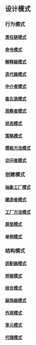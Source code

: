 ## 设计模式

### 行为模式

#### [责任链模式](./Behavioral/ChainOfResponsibility_CN.md)

#### [命令模式](./Behavioral/Command_CN.md)

#### [解释器模式](./Behavioral/Interpreter_CN.md)

#### [迭代器模式](./Behavioral/Iterator_CN.md)

#### [中介者模式](./Behavioral/Mediator_CN.md)

#### [备忘录模式](./Behavioral/Memento_CN.md)

#### [观察者模式](./Behavioral/Observer_CN.md)

#### [状态模式](./Behavioral/State_CN.md)

#### [策略模式](./Behavioral/Strategy_CN.md)

#### [模板方法模式](./Behavioral/TemplateMethod_CN.md)

#### [访问者模式](./Behavioral/Visitor_CN.md)

### 创建模式

#### [抽象工厂模式](./Creational/AbstractFactory_CN.md)

#### [建造者模式](./Creational/Builder_CN.md)

#### [工厂方法模式](./Creational/FactoryMethod_CN.md)

#### [原型模式](./Creational/Prototype_CN.md)

#### [单例模式](./Creational/Singleton_CN.md)

### 结构模式

#### [适配器模式](./Structural/Adapter_CN.md)

#### [桥接模式](./Structural/Bridge_CN.md)

#### [组合模式](./Structural/Composite_CN.md)

#### [装饰器模式](./Structural/Decorator_CN.md)

#### [外观模式](./Structural/Facade_CN.md)

#### [享元模式](./Structural/Flyweight_CN.md)

#### [代理模式](./Structural/Proxy_CN.md)
